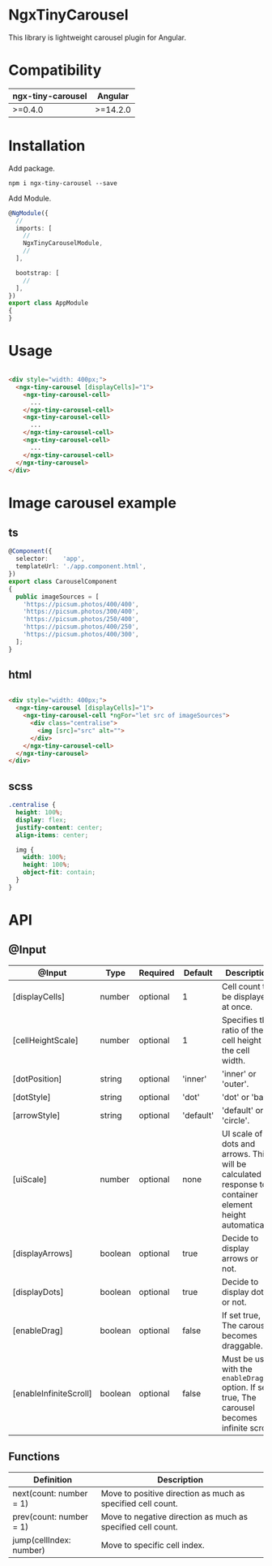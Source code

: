 # NgxTinyCarousel

This library is lightweight carousel plugin for Angular.

# Compatibility

| ngx-tiny-carousel | Angular   |
|-------------------|-----------|
| \>=0.4.0          | \>=14.2.0 |

# Installation

Add package.

```shell
npm i ngx-tiny-carousel --save
```

Add Module.

```typescript
@NgModule({
  //
  imports: [
    //
    NgxTinyCarouselModule,
    //
  ],

  bootstrap: [
    //
  ],
})
export class AppModule
{
}
```

# Usage

```html

<div style="width: 400px;">
  <ngx-tiny-carousel [displayCells]="1">
    <ngx-tiny-carousel-cell>
      ...
    </ngx-tiny-carousel-cell>
    <ngx-tiny-carousel-cell>
      ...
    </ngx-tiny-carousel-cell>
    <ngx-tiny-carousel-cell>
      ...
    </ngx-tiny-carousel-cell>
  </ngx-tiny-carousel>
</div>
```

# Image carousel example

## ts

```typescript
@Component({
  selector:    'app',
  templateUrl: './app.component.html',
})
export class CarouselComponent
{
  public imageSources = [
    'https://picsum.photos/400/400',
    'https://picsum.photos/300/400',
    'https://picsum.photos/250/400',
    'https://picsum.photos/400/250',
    'https://picsum.photos/400/300',
  ];
}
```

## html

```html

<div style="width: 400px;">
  <ngx-tiny-carousel [displayCells]="1">
    <ngx-tiny-carousel-cell *ngFor="let src of imageSources">
      <div class="centralise">
        <img [src]="src" alt="">
      </div>
    </ngx-tiny-carousel-cell>
  </ngx-tiny-carousel>
</div>
```

## scss

```scss
.centralise {
  height: 100%;
  display: flex;
  justify-content: center;
  align-items: center;

  img {
    width: 100%;
    height: 100%;
    object-fit: contain;
  }
}
```

# API

## @Input

| @Input                 | Type    | Required | Default   | Description                                                                                                 |
|------------------------|---------|----------|-----------|-------------------------------------------------------------------------------------------------------------|
| [displayCells]         | number  | optional | 1         | Cell count to be displayed at once.                                                                         |
| [cellHeightScale]      | number  | optional | 1         | Specifies the ratio of the cell height to the cell width.                                                   |
| [dotPosition]          | string  | optional | 'inner'   | 'inner' or 'outer'.                                                                                         |
| [dotStyle]             | string  | optional | 'dot'     | 'dot' or 'bar'.                                                                                             |
| [arrowStyle]           | string  | optional | 'default' | 'default' or 'circle'.                                                                                      |
| [uiScale]              | number  | optional | none      | UI scale of dots and arrows. This will be calculated in response to container element height automatically. |
| [displayArrows]        | boolean | optional | true      | Decide to display arrows or not.                                                                            |
| [displayDots]          | boolean | optional | true      | Decide to display dots or not.                                                                              |
| [enableDrag]           | boolean | optional | false     | If set true, The carousel becomes draggable.                                                                |
| [enableInfiniteScroll] | boolean | optional | false     | Must be used with the `enableDrag` option. If set true, The carousel becomes infinite scroll.               |

## Functions

| Definition              | Description                                                 |
|-------------------------|-------------------------------------------------------------|
| next(count: number = 1) | Move to positive direction as much as specified cell count. |
| prev(count: number = 1) | Move to negative direction as much as specified cell count. |
| jump(cellIndex: number) | Move to specific cell index.                                |

